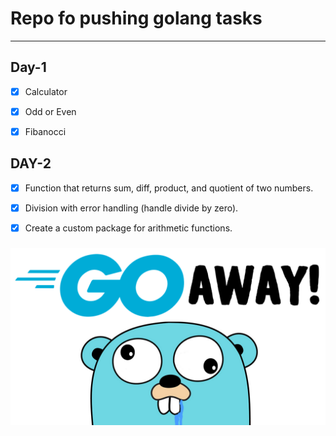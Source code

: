 # Repo fo pushing golang tasks
---
## Day-1

- [x] Calculator
- [x] Odd or Even
- [x] Fibanocci


## DAY-2

- [x] Function that returns sum, diff, product, and quotient of two numbers.
- [x] Division with error handling (handle divide by zero).
- [x] Create a custom package for arithmetic functions.








###

![Cover Image](./go.png)
